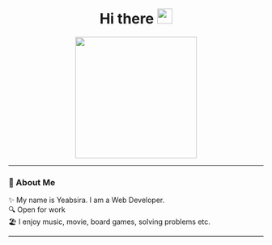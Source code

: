 <div id="header" align="center">
<h1>
  Hi there
  <img src="https://media.giphy.com/media/hvRJCLFzcasrR4ia7z/giphy.gif" width="30px"/>
</h1>
<img src="https://media.giphy.com/media/jdPMeyv9rn0hZHh8n9/giphy.gif" width="240"/>
</div>

---
### 🧑 About Me
✨ My name is Yeabsira. I am a Web Developer. <br />
🔍 Open for work <br />
🏖 I enjoy music, movie, board games, solving problems etc. <br />

---

